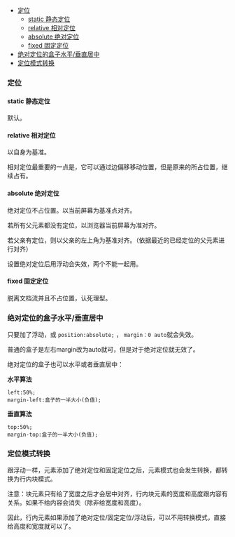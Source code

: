 - [定位](#定位)
	- [static 静态定位](#static静态定位)
	- [relative 相对定位](#relative相对定位)
	- [absolute 绝对定位](#absolute绝对定位)
	- [fixed 固定定位](#fixed固定定位)
- [绝对定位的盒子水平/垂直居中](#绝对定位的盒子水平/垂直居中)
- [定位模式转换](#定位模式转换)

### 定位

#### static 静态定位

默认。

#### relative 相对定位

以自身为基准。

相对定位最重要的一点是，它可以通过边偏移移动位置，但是原来的所占位置，继续占有。

#### absolute 绝对定位

绝对定位不占位置。以当前屏幕为基准点对齐。

若所有父元素都没有定位，以浏览器当前屏幕为准对齐。

若父亲有定位，则以父亲的左上角为基准对齐。（依据最近的已经定位的父元素进行对齐）

设置绝对定位后用浮动会失效，两个不能一起用。

#### fixed 固定定位

脱离文档流并且不占位置，认死理型。

### 绝对定位的盒子水平/垂直居中

只要加了浮动，或  `position:absolute;`  ， `margin：0 auto`就会失效。

普通的盒子是左右margin改为auto就可，但是对于绝对定位就无效了。

绝对定位的盒子也可以水平或者垂直居中：

**水平算法**

```
left:50%;
margin-left:盒子的一半大小(负值);
```

**垂直算法**

```
top:50%;
margin-top:盒子的一半大小(负值);
```

### 定位模式转换

跟浮动一样，元素添加了绝对定位和固定定位之后，元素模式也会发生转换，都转换为行内块模式。

注意：块元素只有给了宽度之后才会居中对齐，行内块元素的宽度和高度跟内容有关系。如果不给内容会消失（除非给宽度和高度）。

因此，行内元素如果添加了绝对定位/固定定位/浮动后，可以不用转换模式，直接给高度和宽度就可以了。
